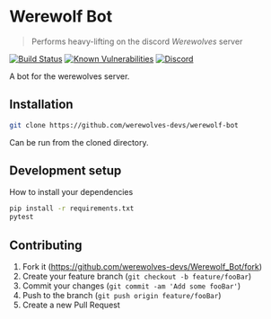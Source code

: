 # Werewolf Bot
> Performs heavy-lifting on the discord _Werewolves_ server

[![Build Status](https://travis-ci.org/werewolves-devs/Werewolf_Bot.svg?branch=master)](https://travis-ci.org/werewolves-devs/Werewolf_Bot) [![Known Vulnerabilities](https://snyk.io/test/github/werewolves-devs/werewolf_bot/badge.svg)](https://snyk.io/test/github/werewolves-devs/werewolf_bot) [![Discord](https://discordapp.com/api/guilds/375597071094382603/embed.png)](https://discord.io/werewolves)

A bot for the werewolves server.

## Installation

```sh
git clone https://github.com/werewolves-devs/werewolf-bot
```
Can be run from the cloned directory.

## Development setup

How to install your dependencies

```sh
pip install -r requirements.txt
pytest
```

## Contributing

1. Fork it (<https://github.com/werewolves-devs/Werewolf_Bot/fork>)
2. Create your feature branch (`git checkout -b feature/fooBar`)
3. Commit your changes (`git commit -am 'Add some fooBar'`)
4. Push to the branch (`git push origin feature/fooBar`)
5. Create a new Pull Request
